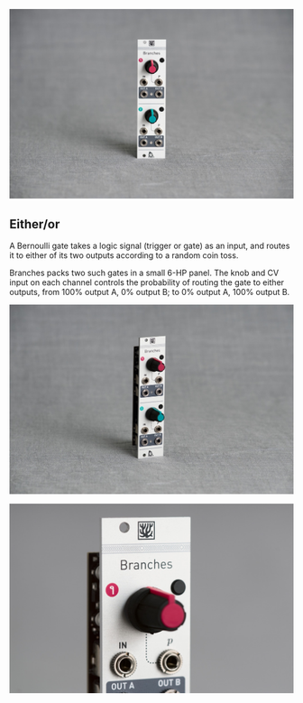 ![](images/gallery/branches1.jpg)

## Either/or

A Bernoulli gate takes a logic signal (trigger or gate) as an input, and routes it to either of its two outputs according to a random coin toss.

Branches packs two such gates in a small 6-HP panel. The knob and CV input on each channel controls the probability of routing the gate to either outputs, from 100% output A, 0% output B; to 0% output A, 100% output B.

![](images/gallery/branches2.jpg)

![](images/gallery/branches3.jpg)
